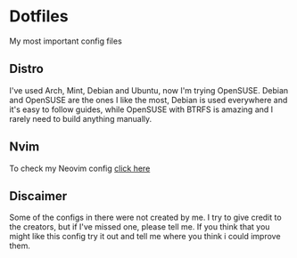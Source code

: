 # Dotfiles
My most important config files

## Distro
I've used Arch, Mint, Debian and Ubuntu, now I'm trying OpenSUSE. Debian and
OpenSUSE are the ones I like the most, Debian is used everywhere and it's easy
to follow guides, while OpenSUSE with BTRFS is amazing and I rarely need to
build anything manually.

## Nvim
To check my Neovim config [click here](https://github.com/RyanQueirozS/nvim-conf)

## Discaimer
Some of the configs in there were not created by me. I try to give credit to
the creators, but if I've missed one, please tell me. If you think that you
might like this config try it out and tell me where you think i could improve
them.
